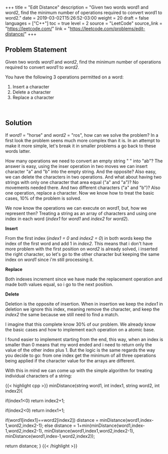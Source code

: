 +++
title = "Edit Distance"
description = "Given two words word1 and word2, find the minimum number of operations required to convert word1 to word2."
date = 2019-03-02T15:26:52-03:00
weight = 20
draft = false
languages = ["C++"]
toc = true
level = 2
source = "LeetCode"
source_link = "https://leetcode.com/"
link = "https://leetcode.com/problems/edit-distance/"
+++
<h2 class="title is-4"> Problem Statement </h2>

Given two words *word1* and *word2*, find the minimum number of operations required to convert *word1* to *word2*.

You have the following 3 operations permitted on a word:

<div class="margin_left">
  <ol>
    <li>Insert a character</li>
    <li>Delete a character</li>
    <li>Replace a character</li>
  </ol>
</div>

<br/>
<h2 class="title is-5"> Solution </h2>

If *word1* = "horse" and *word2* = "ros", how can we solve the problem? In a first look the problem seens much more complex
than it is. In an attempt to make it more simple, let's break it in smaller problems a go back to these words latter.

How many operations we need to convert an empty string " " into "ab"? The answer is easy, using the inser operation in two moves
we can insert character "a" and "b" into the empty string. And the opposite? Also easy, we can delete the characters in two operations.
And what about having two strings with only one character that area equal ("a" and "a")? No movements needed there. And two different
characters ("a" and "b")? Also one operation, replace a character. Now we know how to treat the basic cases, 10% of the problem is solved.

We now know the operations we can execute on *word1*, but, how we represent then? Treating a string as an array of characters and using
one index in each word (*index1* for *word1* and *index2* for *word2*).

**Insert**

From the first index (*index1 = 0* and *index2 = 0*) in both words keep the index of the first word and add 1 in *index2*. This means that
i don't have more problem with the first position on *word2* is already solved, i inserted the right character, so let's go to the other
character but keeping the same index on *word1* since i'm still processing it.

**Replace**

Both indexes increment since we have made the replacement operation and made both values equal, so i go to the next position.

**Delete**

Deletion is the opposite of insertion. When in insertion we keep the *index1* in deletion we ignore this index, meaning remove the character,
and keep the *index2* the same because we still need to find a match.

I imagine that this complete know 30% of our problem. We already know the basic cases and how to implement each operation on a atomic
base.

I found easier to implement starting from the end, this way, when an index is smaller than 0 means that my word ended and i need to return
only the value of the other index plus 1. But the logic is the same regards the way you decide to go: from one index get the minimum of
all three operations being applied if the character value for the arrays are different.

With this in mind we can come up with the simple algorithm for treating individual characters of a string:

{{< highlight cpp >}}
minDistance(string word1, int index1, string word2, int index2){

  if(index1<0)
    return index2+1;

  if(index2<0)
    return index1+1;

  if(word1[index1]==word2[index2])
    distance = minDistance(word1,index-1,word2,index2-1);
  else
    distance = 1+min(minDistance(word1,index-1,word2,index2-1),
        minDistance(word1,index1,word2,index2-1),
        minDistance(word1,index-1,word2,index2));

  return distance;
}
{{< /highlight >}}
